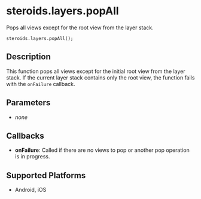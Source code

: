steroids.layers.popAll
======================

Pops all views except for the root view from the layer stack.

    steroids.layers.popAll();

Description
-----------

This function pops all views except for the initial root view from the layer stack. If the current layer stack contains only the root view, the function fails with the `onFailure` callback.


Parameters
----------

- _none_

Callbacks
---------

- __onFailure__: Called if there are no views to pop or another pop operation is in progress.

Supported Platforms
-------------------

- Android, iOS
